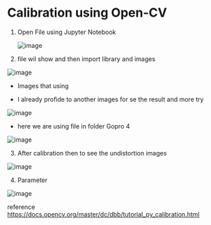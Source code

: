 # Calibration using Open-CV
1. Open File using Jupyter Notebook

      ![image](https://user-images.githubusercontent.com/58238736/108409476-3fa36880-7261-11eb-9ddd-0dcfa18bdfbc.png)

2. file wil show and then import library and images

![image](https://user-images.githubusercontent.com/58238736/108409382-200c4000-7261-11eb-9378-e88f391181c0.png)

- Images that using

- I already profide to another images for se the result and more try

![image](https://user-images.githubusercontent.com/58238736/108409861-aa54a400-7261-11eb-9d8f-b00fe3914d1a.png)

- here we are using file in folder Gopro 4 

![image](https://user-images.githubusercontent.com/58238736/108409691-8002e680-7261-11eb-85fa-69c9fc5b4892.png)

3. After calibration then to see the undistortion images

![image](https://user-images.githubusercontent.com/58238736/108410293-32d34480-7262-11eb-8f5a-0e8aa007a9f6.png)

4. Parameter

![image](https://user-images.githubusercontent.com/58238736/108410302-35ce3500-7262-11eb-9cd2-2faaec71a11f.png)

reference https://docs.opencv.org/master/dc/dbb/tutorial_py_calibration.html
